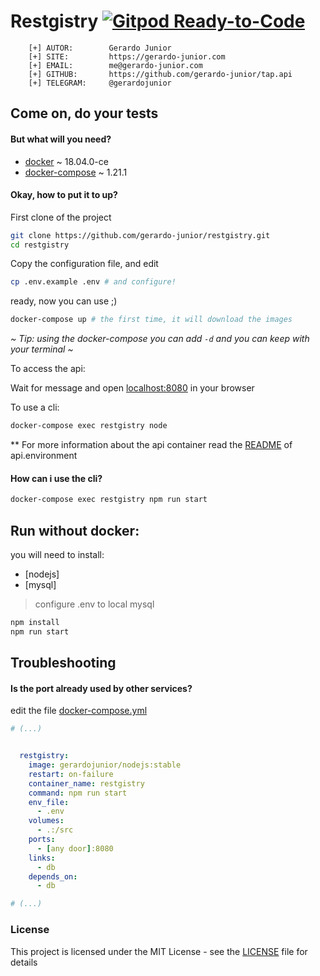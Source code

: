 # Restgistry [![Gitpod Ready-to-Code](https://gitpod.io/button/open-in-gitpod.svg)](https://gitpod.io/#/https://github.com/gerardo-junior/restgistry)

```
    [+] AUTOR:        Gerardo Junior
    [+] SITE:         https://gerardo-junior.com
    [+] EMAIL:        me@gerardo-junior.com
    [+] GITHUB:       https://github.com/gerardo-junior/tap.api
    [+] TELEGRAM:     @gerardojunior
```

## Come on, do your tests

#### But what will you need?

- [docker](https://docs.docker.com/install/) ~ 18.04.0-ce
- [docker-compose](https://docs.docker.com/compose/) ~ 1.21.1

#### Okay, how to put it to up?

First clone of the project
```bash
git clone https://github.com/gerardo-junior/restgistry.git
cd restgistry
```


Copy the configuration file, and edit
```bash
cp .env.example .env # and configure!
```


ready, now you can use ;)

```bash
docker-compose up # the first time, it will download the images
```

*~ Tip: using the docker-compose you can add `-d` and you can keep with your terminal ~*

To access the api:

Wait for message and open [localhost:8080](http://localhost:8080) in your browser

To use a cli:
```bash
docker-compose exec restgistry node
```

** For more information about the api container read the [README](http://github.com/gerardo-junior/TAP.api.environment) of api.environment

#### How can i use the cli?

```bash
docker-compose exec restgistry npm run start
```

## Run without docker:

you will need to install:

- [nodejs]
- [mysql]

> configure .env to local mysql

```bash
npm install
npm run start
```

## Troubleshooting

#### Is the port already used by other services?

edit the file [docker-compose.yml](docker-compose.yml)
```yml
# (...)


  restgistry:
    image: gerardojunior/nodejs:stable
    restart: on-failure
    container_name: restgistry
    command: npm run start
    env_file:
      - .env
    volumes:
      - .:/src
    ports:
      - [any door]:8080
    links:
      - db
    depends_on:
      - db

# (...)
```

### License  
This project is licensed under the MIT License - see the [LICENSE](LICENSE) file for details

